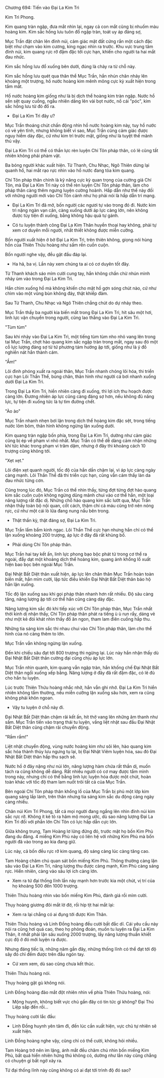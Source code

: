 




Chương 694: Tiến vào Đại La Kim Trì


Kim Trì Phong.

Kim quang tràn ngập, đưa mắt nhìn lại, ngay cả con mắt cũng bị nhuốm màu hoàng kim. Kim sắc hồng lưu tuôn đổ ngập tràn, toát uy áp đáng sợ,

Mục Trần đặt chân lên đỉnh núi, cảm giác mặt đất cứng rắn một cách đặc biệt như chạm vào kim cương, king ngạc nhìn ra trước. Khu vực trung tâm đỉnh núi, kim quang rực rỡ đậm đặc tới cực hạn, khiến cho người ta hai mắt đau nhức.

Kim sắc hồng lưu đổ xuống bên dưới, đúng là chảy ra từ chỗ này.

Kim sắc hồng lưu quét qua thân thể Mục Trần, hắn nhún chân nhảy lên khoảng một trượng, hồ nước hoàng kim mênh mông cực kỳ xuất hiện trong tầm mắt.

Hồ nước hoàng kim giống như là bị dịch thể hoàng kim tràn ngập. Nước hồ sền sệt quay cuồng, ngẫu nhiên dâng lên vài bọt nước, nổ cái "póc", kim sắc hồng lưu từ đó đổ ra.

- Đại La Kim Trì đây ư?

Mục Trần thoáng chút chấn động nhìn hồ nước hoàng kim này, tuy hồ nước có vẻ yên tĩnh, nhưng không biết vì sao, Mục Trần cũng cảm giác được nguy hiểm dày đặc, cứ như kim trì trước mặt, giống như là tuyệt thế mãnh thú vậy.

Đại La Kim Trì có thể có thần lực rèn luyện Chí Tôn pháp thân, có lẽ cũng tất nhiên không phải phàm vật.

Ba bóng người khác xuất hiện. Từ Thanh, Chu Nhạc, Ngô Thiên dừng lại quanh hồ, hai mắt rạo rực nhìn vào hồ nước đang tỏa kim quang.

Chí Tôn pháp thân chính là kỹ năng cực kỳ quan trọng của cường giả Chí Tôn, mà Đại La Kim Trì này có thể rèn luyện Chí Tôn pháp thân, làm cho pháp thân càng thêm ngưng luyện cường hoành. Hấp dẫn như thế này đối với những người mới vào Chí Tôn cảnh như họ phải nói là hấp dẫn trí mạng.

- Đại La Kim Trì đã mở, bốn người các ngươi tự vào trong đó đi. Nước kim trì nặng ngàn vạn cân, càng xuống dưới áp lực càng lớn, nên không được tùy tiện đi xuống, bằng không hậu quả tự gánh.

- Có tu luyện thành công Đại La Kim Thân huyền thoại hay không, phải tự xem cơ duyên mỗi người, nhất thiết không được miễn cưỡng.

Bốn người xuất hiện ở bờ Đại La Kim Trì, trên thiên không, giọng nói hùng hồn của Thiên Thứu hoàng như sấm rền cuồn cuộn.

Bốn người nghe vậy, đều gật đầu đáp lại.

- Ha hả, ba vị. Lần này xem chúng ta ai có cơ duyên tốt đây.

Từ Thanh khách sáo mỉm cười cung tay, hắn không chần chừ nhún mình nhảy ùm vào trong Đại La Kim Trì.

Hắn chìm xuống hồ mà không khiến cho mặt hồ gợn sóng chút nào, cứ như chìm vào một vũng bùn không đáy, thật khiếp đảm.

Sau Từ Thanh, Chu Nhạc và Ngô Thiên chẳng chút do dự nhảy theo.

Mục Trần thấy ba người kia biến mất trong Đại La Kim Trì, hít sâu một hơi, linh lực vận chuyển trong người, cũng lao thẳng vào Đại La Kim Trì.

"Tùm tùm"

Sau khi nhảy vào Đại La Kim Trì, một tiếng tùm tùm nho nhỏ vang lên trong tai Mục Trần, chợt hào quang kim sắc ngập tràn trong mắt, ngay sau đó một cỗ lực lượng đáng sợ từ tứ phương tám hướng ập tới, giống như là ý đồ nghiền nát hắn thành cám.

"Ầm!"

Lôi đình phóng xuất ra ngoài thân, Mục Trần nhanh chóng lôi hóa, thi triển cực hạn Lôi Thần Thể, búng chân, thân hình như người cá bơi nhanh xuống dưới Đại La Kim Trì.

Trong Đại La Kim Trì, hiển nhiên càng đi xuống, thì lợi ích thu hoạch được càng lớn. Đương nhiên áp lực cũng càng đáng sợ hơn, nếu không đủ năng lực, tự tiện đi xuống tức là tự tìm đường chết.

"Ào ào"

Mục Trần nhanh nhẹn bơi lặn trong dịch thể hoàng kim đặc sệt, trong tiếng nước lõm bõm, thân hình không ngừng lặn xuống dưới.

Kim quang tràn ngập bốn phía, trong Đại La Kim Trì, dường như cảm giác cũng bị ép về phạm vi nhỏ nhất. Mục Trần có thể dễ dàng cảm nhận những khí tức khác trong phạm vi trăm dặm, nhưng ở đây thì khoảng cách 10 trượng cũng không tới.

"Xẹt xẹt."

Lôi điện xẹt quanh người, tốc độ của hắn dần chậm lại, vì áp lực càng ngày càng mạnh. Lôi Thần Thể đã thi triển cực hạn, cũng vẫn cảm thấy làn da đau nhức từng cơn.

Cũng trong lúc đó, Mục Trần có thể nhìn thấy, từng đợt từng đợt hào quang kim sắc cuồn cuộn không ngừng dũng mãnh chui vào cơ thể hắn, một loại năng lượng rất đặc dị. Những chỗ hào quang kim sắc lướt qua, Mục Trần nhận thấy toàn bộ nội quan, cốt cách, thậm chí cả máu cũng trở nên nóng rực, cứ như một cái lò lửa đang nung nấu bên trong.

- Thật thần kỳ, thật đáng sợ, Đại La Kim Trì.

Mục Trần lẩm bẩm kinh ngạc. Lôi Thần Thể cực hạn nhưng hắn chỉ có thể lặn xuống khoảng 200 trượng, áp lực ở đây đã rất khủng bố.

- Phải dùng Chí Tôn pháp thân.

Mục Trần hai tay kết ấn, linh lực phong bạo bộc phát từ trong cơ thể ra ngoài, đẩy dạt một khoảng dịch thể hoàng kim, quang ảnh khổng lồ xuất hiện bao bọc bên ngoài Mục Trần.

Đại Nhật Bất Diệt thân xuất hiện, áp lực lên chân thân Mục Trần hoàn toàn biến mất, hắn mỉm cười, lập tức điều khiển Đại Nhật Bất Diệt thân bảo hộ hắn lặn xuống.

Tốc độ lặn xuống sau khi gọi pháp thân nhanh hơn rất nhiều. Độ sâu càng tăng, năng lượng ập tới cơ thể hắn cũng càng dày đặc.

Năng lượng kim sắc đó khi tiếp xúc với Chí Tôn pháp thân, Mục Trần nhất thời kinh dị nhận thấy, Chí Tôn pháp thân phát ra tiếng ù ù run rẩy, dáng vẻ như một kẻ đói khát nhìn thấy đồ ăn ngon, tham lam điên cuồng hấp thu.

Những tia sáng kim sắc thi nhau chui vào Chí Tôn pháp thân, làm cho thể hình của nó càng thêm to lớn.

Mục Trần vẫn không ngừng lặn xuống.

Đến khi chiều sâu đạt tới 800 trượng thì ngừng lại. Lúc này hắn nhận thấy dù Đại Nhật Bất Diệt thân cường đại cũng chịu áp lực lớn.

Mục Trần nhìn quanh, kim quang vẫn ngập tràn, hắn khống chế Đại Nhật Bất Diệt thân ngồi xuống xếp bằng. Năng lượng ở đây đã rất đậm đặc, có lẽ đủ cho hắn tu luyện.

Lúc trước Thiên Thứu hoàng nhắc nhở, hắn vẫn ghi nhớ. Đại La Kim Trì hiển nhiên không tầm thường, nếu miễn cưỡng lặn xuống sâu hơn, xem ra cũng không phải khôn ngoan.

- Vậy tu luyện ở chỗ này đi.

Đại Nhật Bất Diệt thân chậm rãi kết ấn, hít thở vang lên những âm thanh như sấm. Mục Trần tiến vào trạng thái tu luyện, vầng liệt nhật sau đầu Đại Nhật Bất Diệt thân cũng chậm rãi chuyển động.

"Rầm rầm!"

Liệt nhật chuyển động, vùng nước hoàng kim như sôi lên, hào quang kim sắc hóa thành thủy lưu ngưng tụ lại, bị Đại Nhật Viêm luyện hóa, sau đó Đại Nhật Bất Diệt thân hấp thu sạch sẽ.

Nước hồ ở đây nặng như núi lớn, năng lượng hàm chứa rất thần dị, muốn tách ra cũng không dễ dàng. Rất nhiều người có cơ may được tắm mình trong này, nhưng chỉ có thể bằng linh lực luyện hóa được một chút, hoàn toàn khác với tốc độ tham lam nuốt trôi tất cả của Mục Trần.

Bên ngoài Chí Tôn pháp thân khổng lồ của Mục Trần bị phủ một lớp kim quang sáng lấp lánh, trên thân nhưng tia sáng kim sắc du động càng ngày càng nhiều.

Chân núi Kim Trì Phong, tất cả mọi người đang ngẩng lên nhìn đỉnh núi kim sắc rực rỡ. Không ít kẻ tỏ ra hâm mộ mong ước, dù sao năng lượng Đại La Kim Trì đối với phần lớn Chí Tôn có lực hấp dẫn cực lớn.

Giữa không trung, Tam Hoàng lơ lửng đứng đó, trước mặt họ bốn Kim Phù đang du đãng. 4 miếng Kim Phù này có liên hệ với những Kim Phù mà bốn người đã vào trong ao kia đang giữ.

Lúc này, cả bốn đều rực rỡ kim quang, độ sáng càng lúc càng tăng cao.

Tam Hoàng chăm chú quan sát bốn miếng Kim Phù. Thông thường càng lặn sâu vào Đại La Kim Trì, năng lượng thu được càng mạnh, Kim Phù càng sáng rực. Hiển nhiên, càng vào sâu lợi ích càng lớn.

- Xem ra tứ đại thống lĩnh lần này mạnh hơn trước kia một chút, vị trí của họ khoảng 500 đến 1000 trượng.

Thiên Thứu hoàng nhìn vào bốn miếng Kim Phù, đánh giá rồi mỉm cười.

Thụy hoàng giương đôi mắt lờ đờ, rồi híp tịt hai mắt lại:

- Xem ra lại chẳng có ai đụng tới được Kim Thân.

Thiên Thứu hoàng và Linh Đồng hoàng đều cười bất đắc dĩ. Cái yêu cầu này nói ra cũng hơi quá cao, theo họ phỏng đoán, muốn tu luyện ra Đại La Kim Thân, ít nhất phải lặn sâu xuống 2000 trượng, lấy năng lượng thuần khiết cực độ ở đó mới luyện ra được.

Nhưng đáng tiếc là, những năm gần đây, những thống lĩnh có thể đạt tới độ sây đó chỉ đếm được trên đầu ngón tay.

- Cứ xem xem, dù sao cũng chưa kết thúc.

Thiên Thứu hoàng nói.

Thụy hoàng gật gù không nói.

Linh Đồng hoàng đảo mắt đột nhiên nhìn về phía Thiên Thứu hoàng, nói:

- Mộng huynh, không biết vực chủ gần đây có tin tức gì không? Đại Thú Liệp sắp đến rồi...

Thụy hoàng cười lắc đầu:

- Linh Đồng huynh yên tâm đi, đến lúc cần xuất hiện, vực chủ tự nhiên sẽ xuất hiện.

Linh Đồng hoàng nghe vậy, cũng chỉ có thể cười, không hỏi nhiều.

Tam Hoàng trở nên im lặng, ánh mắt đều chăm chú nhìn bốn miếng Kim Phù, bất quá hiển nhiên hứng thú không có, dường như lần này cũng chẳng có chuyện gì bất ngờ xảy ra.

Tứ đại thống lĩnh này cũng không có ai đạt tới trình độ đó sao?




